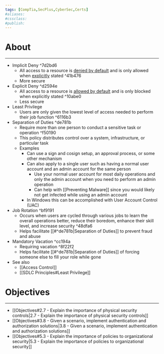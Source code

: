 ```yaml
---
tags: [CompTia,SecPlus,CyberSec,Certs]
#aliases:
#cssclass:
#publish:
---
```


# About
---
- Implicit Deny ^7d2bd6
	- All access to a resource is <u>denied by default</u> and is only allowed when <u>explicitly</u> stated ^41b476
	- More secure
- Explicit Deny ^d2594e
	- All access to a resource is <u>allowed by default</u> and is only blocked when explicitly stated  ^10abe0
	- Less secure
- Least Privilege
	- Users are only given the lowest level of access needed to perform their job function ^6116b3
- Separation of Duties ^de781b
	- Require more than one person to conduct a sensitive task or operation ^f50190
	- This policy distributes control over a system, infrastructure, or particular task
	- Examples
		- Can use a sign and cosign setup, an approval process, or some other mechanism
		- Can also apply to a single user such as having a normal user account and an admin account for the same person
			- Use your normal user account for most daily operations and only the admin account when you need to perform an admin operation
			- Can help with [[Preventing Malware]] since you would likely not get infected while using an admin account
		- In Windows this can be accomplished with User Account Control (UAC)
- Job Rotation ^bf9191
	- Occurs when users are cycled through various jobs to learn the overall operations better, reduce their boredom, enhance their skill level, and increase security ^48dfa6
	- Helps facilitate [[#^de781b|Separation of Duties]] to prevent fraud and abuse
- Mandatory Vacation ^cc194a
	- Requiring vacation ^8f22f2
	- Helps facilitate [[#^de781b|Separation of Duties]] of forcing someone else to fill your role while gone
- See also
	- [[Access Control]]
	- [[SDLC Principles#Least Privilege]]

# Objectives
---
- [[Objectives#2.7 - Explain the importance of physical security controls|2.7 - Explain the importance of physical security controls]]
- [[Objectives#3.8 - Given a scenario, implement authentication and authorization solutions|3.8 - Given a scenario, implement authentication and authorization solutions]]
- [[Objectives#5.3 - Explain the importance of policies to organizational security|5.3 - Explain the importance of policies to organizational security]]